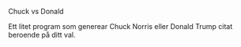 Chuck vs Donald


Ett litet program som generear Chuck Norris eller Donald Trump citat beroende på ditt val. 

